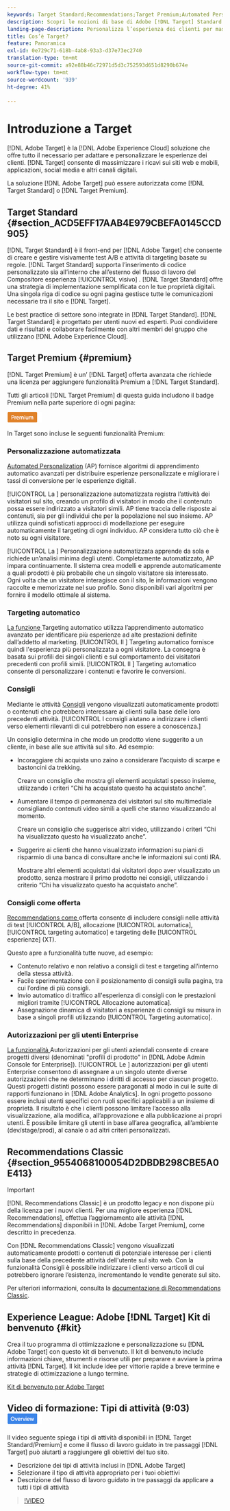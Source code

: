 ```yaml
---
keywords: Target Standard;Recommendations;Target Premium;Automated Personalization;targeting automatico;targeting automatico;autorizzazioni;cos'è adobe target;
description: Scopri le nozioni di base di Adobe [!DNL Target] Standard and Adobe [!DNL Target] Premium. [!DNL Target] Premium che include funzioni avanzate non disponibili nel prodotto standard.
landing-page-description: Personalizza l’esperienza dei clienti per massimizzare le entrate tramite siti web, app mobili, social media e altri canali digitali.
title: Cos’è Target?
feature: Panoramica
exl-id: 0e729c71-618b-4ab8-93a3-d37e73ec2740
translation-type: tm+mt
source-git-commit: a92e88b46c72971d5d3c752593d651d8290b674e
workflow-type: tm+mt
source-wordcount: '939'
ht-degree: 41%

---
```


# Introduzione a Target

[!DNL Adobe Target] è la  [!DNL Adobe Experience Cloud] soluzione che offre tutto il necessario per adattare e personalizzare le esperienze dei clienti. [!DNL Target] consente di massimizzare i ricavi sui siti web e mobili, applicazioni, social media e altri canali digitali.

La soluzione [!DNL Adobe Target] può essere autorizzata come [!DNL Target Standard] o [!DNL Target Premium].

## Target Standard {#section_ACD5EFF17AAB4E979CBEFA0145CCD905}

[!DNL Target Standard] è il front-end per  [!DNL Adobe Target] che consente di creare e gestire visivamente test A/B e attività di targeting basate su regole. [!DNL Target Standard] supporta l’inserimento di codice personalizzato sia all’interno che all’esterno del flusso di lavoro del Compositore esperienza  [!UICONTROL visivo] . [!DNL Target Standard] offre una strategia di implementazione semplificata con le tue proprietà digitali. Una singola riga di codice su ogni pagina gestisce tutte le comunicazioni necessarie tra il sito e  [!DNL Target].

Le best practice di settore sono integrate in [!DNL Target Standard]. [!DNL Target Standard] è progettato per utenti nuovi ed esperti. Puoi condividere dati e risultati e collaborare facilmente con altri membri del gruppo che utilizzano [!DNL Adobe Experience Cloud].

## Target Premium {#premium}

[!DNL Target Premium] è un’ [!DNL Target] offerta avanzata che richiede una licenza per aggiungere funzionalità Premium a  [!DNL Target Standard].

Tutti gli articoli [!DNL Target Premium] di questa guida includono il badge Premium nella parte superiore di ogni pagina:

![Badge Premium](/help/assets/premium.png)

In Target sono incluse le seguenti funzionalità Premium:

### Personalizzazione automatizzata

[Automated Personalization](/help/c-activities/t-automated-personalization/automated-personalization.md#task_8AAF837796D74CF893CA2F88BA1491C9)  (AP) fornisce algoritmi di apprendimento automatico avanzati per distribuire esperienze personalizzate e migliorare i tassi di conversione per le esperienze digitali.

[!UICONTROL La ] personalizzazione automatizzata registra l’attività dei visitatori sul sito, creando un profilo di visitatori in modo che il contenuto possa essere indirizzato a visitatori simili. AP tiene traccia delle risposte ai contenuti, sia per gli individui che per la popolazione nel suo insieme. AP utilizza quindi sofisticati approcci di modellazione per eseguire automaticamente il targeting di ogni individuo. AP considera tutto ciò che è noto su ogni visitatore.

[!UICONTROL La ] Personalizzazione automatizzata apprende da sola e richiede un’analisi minima degli utenti. Completamente automatizzato, AP impara continuamente. Il sistema crea modelli e apprende automaticamente a quali prodotti è più probabile che un singolo visitatore sia interessato. Ogni volta che un visitatore interagisce con il sito, le informazioni vengono raccolte e memorizzate nel suo profilo. Sono disponibili vari algoritmi per fornire il modello ottimale al sistema.

### Targeting automatico

[La funzione ](/help/c-activities/auto-target/auto-target-to-optimize.md) Targeting automatico utilizza l’apprendimento automatico avanzato per identificare più esperienze ad alte prestazioni definite dall’addetto al marketing. [!UICONTROL Il ] Targeting automatico fornisce quindi l&#39;esperienza più personalizzata a ogni visitatore. La consegna è basata sui profili dei singoli clienti e sul comportamento dei visitatori precedenti con profili simili. [!UICONTROL Il ] Targeting automatico consente di personalizzare i contenuti e favorire le conversioni.

### Consigli

Mediante le attività [Consigli](/help/c-recommendations/recommendations.md#concept_7556C8A4543942F2A77B13A29339C0C0) vengono visualizzati automaticamente prodotti o contenuti che potrebbero interessare ai clienti sulla base delle loro precedenti attività. [!UICONTROL I consigli aiutano a indirizzare i clienti verso elementi rilevanti di cui potrebbero non essere a conoscenza.]

Un consiglio determina in che modo un prodotto viene suggerito a un cliente, in base alle sue attività sul sito. Ad esempio:

* Incoraggiare chi acquista uno zaino a considerare l’acquisto di scarpe e bastoncini da trekking.

   Creare un consiglio che mostra gli elementi acquistati spesso insieme, utilizzando i criteri “Chi ha acquistato questo ha acquistato anche”.

* Aumentare il tempo di permanenza dei visitatori sul sito multimediale consigliando contenuti video simili a quelli che stanno visualizzando al momento.

   Creare un consiglio che suggerisce altri video, utilizzando i criteri “Chi ha visualizzato questo ha visualizzato anche”.

* Suggerire ai clienti che hanno visualizzato informazioni su piani di risparmio di una banca di consultare anche le informazioni sui conti IRA.

   Mostrare altri elementi acquistati dai visitatori dopo aver visualizzato un prodotto, senza mostrare il primo prodotto nei consigli, utilizzando i criterio “Chi ha visualizzato questo ha acquistato anche”.

### Consigli come offerta

[Recommendations come ](/help/c-recommendations/recommendations-as-an-offer.md) offerta consente di includere consigli nelle attività di test  [!UICONTROL A/B], allocazione  [!UICONTROL automatica],  [!UICONTROL targeting automatico] e targeting delle  [!UICONTROL esperienze]  (XT).

Questo apre a funzionalità tutte nuove, ad esempio:

* Contenuto relativo e non relativo a consigli di test e targeting all’interno della stessa attività.
* Facile sperimentazione con il posizionamento di consigli sulla pagina, tra cui l’ordine di più consigli.
* Invio automatico di traffico all&#39;esperienza di consigli con le prestazioni migliori tramite [!UICONTROL Allocazione automatica].
* Assegnazione dinamica di visitatori a esperienze di consigli su misura in base a singoli profili utilizzando [!UICONTROL Targeting automatico].

### Autorizzazioni per gli utenti Enterprise

[La funzionalità ](/help/administrating-target/c-user-management/property-channel/property-channel.md#concept_E396B16FA2024ADBA27BC056138F9838) Autorizzazioni per gli utenti aziendali consente di creare progetti diversi (denominati &quot;profili di prodotto&quot; in  [!DNL Adobe Admin Console for Enterprise]). [!UICONTROL Le ] autorizzazioni per gli utenti Enterprise consentono di assegnare a un singolo utente diverse autorizzazioni che ne determinano i diritti di accesso per ciascun progetto. Questi progetti distinti possono essere paragonati al modo in cui le suite di rapporti funzionano in [!DNL Adobe Analytics]. In ogni progetto possono essere inclusi utenti specifici con ruoli specifici applicabili a un insieme di proprietà. Il risultato è che i clienti possono limitare l’accesso alla visualizzazione, alla modifica, all’approvazione e alla pubblicazione ai propri utenti. È possibile limitare gli utenti in base all’area geografica, all’ambiente (dev/stage/prod), al canale o ad altri criteri personalizzati.

## Recommendations Classic {#section_9554068100054D2DBDB298CBE5A0E413}

>[!IMPORTANT]
>
>[!DNL Recommendations Classic] è un prodotto legacy e non dispone più della licenza per i nuovi clienti. Per una migliore esperienza [!DNL Recommendations], effettua l’aggiornamento alle attività [!DNL Recommendations] disponibili in [!DNL Adobe Target Premium], come descritto in precedenza.

Con [!DNL Recommendations Classic] vengono visualizzati automaticamente prodotti o contenuti di potenziale interesse per i clienti sulla base della precedente attività dell&#39;utente sul sito web. Con la funzionalità Consigli è possibile indirizzare i clienti verso articoli di cui potrebbero ignorare l’esistenza, incrementando le vendite generate sul sito.

Per ulteriori informazioni, consulta la [documentazione di Recommendations Classic](/help/assets/adobe-recommendations-classic.pdf).

## Experience League: Adobe [!DNL Target] Kit di benvenuto {#kit}

Crea il tuo programma di ottimizzazione e personalizzazione su [!DNL Adobe Target] con questo kit di benvenuto. Il kit di benvenuto include informazioni chiave, strumenti e risorse utili per preparare e avviare la prima attività [!DNL Target]. Il kit include idee per vittorie rapide a breve termine e strategie di ottimizzazione a lungo termine.

[Kit di benvenuto per Adobe Target](https://expleague.azureedge.net/pdf/Adobe-Target-Welcome-Kit.pdf)

## Video di formazione: Tipi di attività (9:03) ![Badge panoramica](/help/assets/overview.png)

Il video seguente spiega i tipi di attività disponibili in [!DNL Target Standard/Premium] e come il flusso di lavoro guidato in tre passaggi [!DNL Target] può aiutarti a raggiungere gli obiettivi del tuo sito.

* Descrizione dei tipi di attività inclusi in [!DNL Adobe Target]
* Selezionare il tipo di attività appropriato per i tuoi obiettivi
* Descrizione del flusso di lavoro guidato in tre passaggi da applicare a tutti i tipi di attività

>[!VIDEO](https://video.tv.adobe.com/v/17386)
